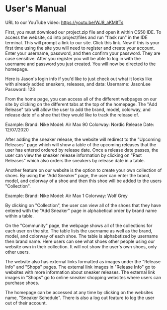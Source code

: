 # User's Manual

URL to our YouTube video: https://youtu.be/WJ8_aKMIfTs

First, you must download our project.zip file and open it within CS50 IDE.
To access the website, cd into project/files and run "flask run" in the IDE terminal. This will prompt a link to our site. Click this link.
Now if this is your first time using the site you will need to register and create your account.
Enter your username, password, and then confirm your password. They are case sensitive.
After you register you will be able to log in with the username and password you just created.
You will now be directed to the homepage.

Here is Jason's login info if you'd like to just check out what it looks like with already added sneakers, releases, and data:
    Username: JasonLee
    Password: 123

From the home page, you can access all of the different webpages on our site by clicking on the different tabs at the top of the homepage.
The "Add Release" tab will allow the user to add the brand, model, colorway, and release date of a shoe that they would like to track the release of.

Example:
    Brand: Nike
    Model: Air Max 90
    Colorway: Nordic
    Release Date: 12/07/2020

After adding the sneaker release, the website will redirect to the "Upcoming Releases" page which will show a table of the upcoming releases that the user has entered ordered by release date.
Once a release date passes, the user can view the sneaker release information by clicking on "Past Releases" which also orders the sneakers by release date in a table.

Another feature on our website is the option to create your own collection of shoes.
By using the "Add Sneaker" page, the user can enter the brand, model, and colorway of a shoe and then this shoe will be added to the users "Collection".

Example:
    Brand: Nike
    Model: Air Max 1
    Colorway: Wolf Grey

By clicking on "Collection", the user can view all of the shoes that they have entered with the "Add Sneaker" page in alphabetical order by brand name within a table.

On the "Community" page, the webpage shows all of the collections for each user on the site.
The table lists the username as well as the brand, model, and colorway of each shoe.
The table is alphabetized by username then brand name.
Here users can see what shoes other people using our website own in their collection.
It will not show the user's own shoes, only other users.

The website also has external links formatted as images under the "Release Info" and "Shops" pages.
The external link images in "Release Info" go to websites with more information about sneaker releases.
The external link images in "Shops" go to online sneaker shopping websites where users can purchase shoes.

The homepage can be accessed at any time by clicking on the websites name, "Sneaker Schedule".
There is also a log out feature to log the user out of their account.